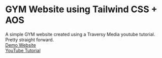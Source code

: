 # GYM Website using Tailwind CSS + AOS
A simple GYM website created using a Traversy Media youtube tutorial. Pretty straight forward.  
[Demo Website](https://jesurn.github.io/gym-website-tailwindcss)  
[YouTube Tutorial](https://www.youtube.com/watch?v=mO3aXUgjnIE)